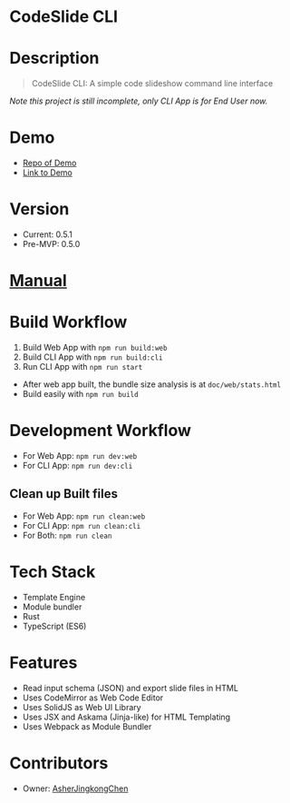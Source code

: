 # CodeSlide CLI

# Description
> CodeSlide CLI: A simple code slideshow command line interface

*Note this project is still incomplete, only CLI App is for End User now.*

# Demo
- [Repo of Demo](https://github.com/AsherJingkongChen/codeslide-cli-demo)
- [Link to Demo](https://asherjingkongchen.github.io/codeslide-cli-demo)

# Version
- Current: 0.5.1
- Pre-MVP: 0.5.0

# [Manual](./doc/MANUAL.md)

# Build Workflow
1. Build Web App with `npm run build:web`
2. Build CLI App with `npm run build:cli`
3. Run CLI App with `npm run start`

- After web app built, the bundle size analysis is at `doc/web/stats.html`
- Build easily with `npm run build`

# Development Workflow
- For Web App: `npm run dev:web`
- For CLI App: `npm run dev:cli`

## Clean up Built files
- For Web App: `npm run clean:web`
- For CLI App: `npm run clean:cli`
- For Both: `npm run clean`

# Tech Stack
- Template Engine
- Module bundler
- Rust
- TypeScript (ES6)

# Features
- Read input schema (JSON) and export slide files in HTML
- Uses CodeMirror as Web Code Editor
- Uses SolidJS as Web UI Library
- Uses JSX and Askama (Jinja-like) for HTML Templating
- Uses Webpack as Module Bundler

# Contributors
- Owner: [AsherJingkongChen](https://github.com/AsherJingkongChen)
